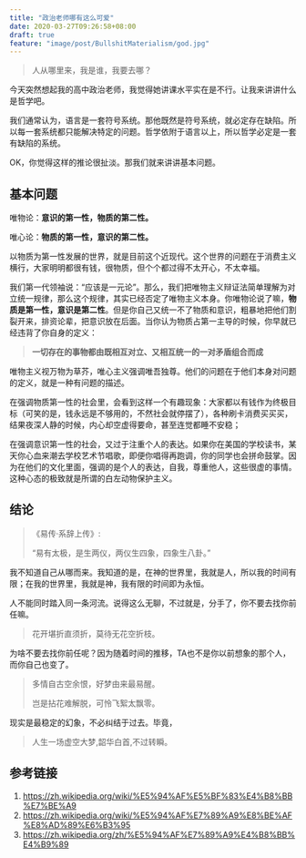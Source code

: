 ```yaml
---
title: "政治老师哪有这么可爱"
date: 2020-03-27T09:26:58+08:00
draft: true
feature: "image/post/BullshitMaterialism/god.jpg"
---
```


> 人从哪里来，我是谁，我要去哪？

今天突然想起我的高中政治老师，我觉得她讲课水平实在是不行。让我来讲讲什么是哲学吧。

我们通常认为，语言是一套符号系统。那他既然是符号系统，就必定存在缺陷。所以每一套系统都只能解决特定的问题。哲学依附于语言以上，所以哲学必定是一套有缺陷的系统。

OK，你觉得这样的推论很扯淡。那我们就来讲讲基本问题。

## 基本问题

唯物论：**意识的第一性，物质的第二性。**

唯心论：**物质的第一性，意识的第二性。**

以物质为第一性发展的世界，就是目前这个近现代。这个世界的问题在于消费主义横行，大家明明都很有钱，很物质，但个个都过得不太开心，不太幸福。

我们第一代领袖说：“应该是一元论”。那么，我们把唯物主义辩证法简单理解为对立统一规律，那么这个规律，其实已经否定了唯物主义本身。你唯物论说了嘛，**物质是第一性，意识是第二性**。但是你自己又统一不了物质和意识，粗暴地把他们割裂开来，排资论辈，把意识放在后面。当你认为物质占第一主导的时候，你早就已经违背了你自身的定义：

> **一切存在的事物都由既相互对立、又相互统一的一对矛盾组合而成**

唯物主义视万物为草芥，唯心主义强调唯吾独尊。他们的问题在于他们本身对问题的定义，就是一种有问题的描述。

在强调物质第一性的社会里，会看到这样一个有趣现象：大家都以有钱作为终极目标（可笑的是，钱永远是不够用的，不然社会就停摆了），各种刷卡消费买买买，结果夜深人静的时候，内心却空虚得要命，甚至连觉都睡不安稳；

在强调意识第一性的社会，又过于注重个人的表达。如果你在美国的学校读书，某天你心血来潮去学校艺术节唱歌，即便你唱得再跑调，你的同学也会拼命鼓掌。因为在他们的文化里面，强调的是个人的表达，自我，尊重他人，这些很虚的事情。这种心态的极致就是所谓的白左动物保护主义。

## 结论

> 《易传·系辞上传》:
>
> “易有太极，是生两仪，两仪生四象，四象生八卦。”

我不知道自己从哪而来。我知道的是，在神的世界里，我就是人，所以我的时间有限；在我的世界里，我就是神，我有限的时间即为永恒。

人不能同时踏入同一条河流。说得这么无聊，不过就是，分手了，你不要去找你前任嘛。

> 花开堪折直须折，莫待无花空折枝。

为啥不要去找你前任呢？因为随着时间的推移，TA也不是你以前想象的那个人，而你自己也变了。

> 多情自古空余恨，好梦由来最易醒。
>
> 岂是拈花难解脱，可怜飞絮太飘零。

现实是最稳定的幻象，不必纠结于过去。毕竟，
> 人生一场虚空大梦,韶华白首,不过转瞬。

## 参考链接
1. https://zh.wikipedia.org/wiki/%E5%94%AF%E5%BF%83%E4%B8%BB%E7%BE%A9
1. https://zh.wikipedia.org/wiki/%E5%94%AF%E7%89%A9%E8%BE%AF%E8%AD%89%E6%B3%95
1. https://zh.wikipedia.org/zh/%E5%94%AF%E7%89%A9%E4%B8%BB%E4%B9%89